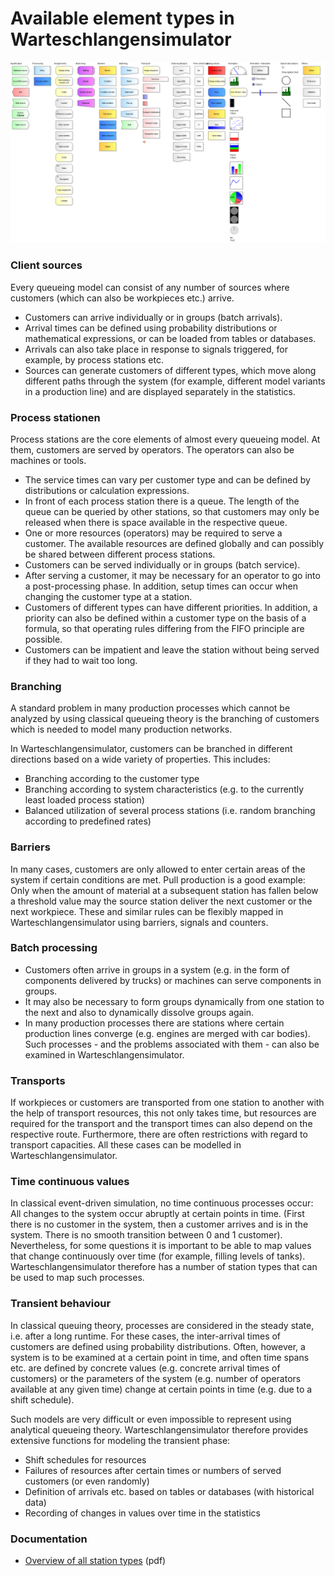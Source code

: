 # Available element types in Warteschlangensimulator

![Overview of the available model elements](Images/Screenshot_en_stations.png "Overview of the available model elements")

### Client sources

Every queueing model can consist of any number of sources where customers (which can also be workpieces etc.) arrive.

* Customers can arrive individually or in groups (batch arrivals).
* Arrival times can be defined using probability distributions or mathematical expressions, or can be loaded from tables or databases.
* Arrivals can also take place in response to signals triggered, for example, by process stations etc.
* Sources can generate customers of different types, which  move along different paths through the system (for example, different model variants in a production line) and are displayed separately in the statistics.

### Process stationen

Process stations are the core elements of almost every queueing model. At them, customers are served by operators. The operators can also be machines or tools.

* The service times can vary per customer type and can be defined by distributions or calculation expressions.
* In front of each process station there is a queue. The length of the queue can be queried by other stations, so that customers may only be released when there is space available in the respective queue.
* One or more resources (operators) may be required to serve a customer. The available resources are defined globally and can possibly be shared between different process stations.
* Customers can be served individually or in groups (batch service).
* After serving a customer, it may be necessary for an operator to go into a post-processing phase. In addition, setup times can occur when changing the customer type at a station.
* Customers of different types can have different priorities. In addition, a priority can also be defined within a customer type on the basis of a formula, so that operating rules differing from the FIFO principle are possible.
* Customers can be impatient and leave the station without being served if they had to wait too long.

### Branching

A standard problem in many production processes which cannot be analyzed by using classical queueing theory is the branching of customers which is needed to model many production networks.

In Warteschlangensimulator, customers can be branched in different directions based on a wide variety of properties. This includes:

* Branching according to the customer type
* Branching according to system characteristics (e.g. to the currently least loaded process station)
* Balanced utilization of several process stations (i.e. random branching according to predefined rates)

### Barriers

In many cases, customers are only allowed to enter certain areas of the system if certain conditions are met. Pull production is a good example: Only when the amount of material at a subsequent station has fallen below a threshold value may the source station deliver the next customer or the next workpiece. These and similar rules can be flexibly mapped in Warteschlangensimulator using barriers, signals and counters. 

### Batch processing

* Customers often arrive in groups in a system (e.g. in the form of components delivered by trucks) or machines can serve components in groups.
* It may also be necessary to form groups dynamically from one station to the next and also to dynamically dissolve groups again.
* In many production processes there are stations where certain production lines converge (e.g. engines are merged with car bodies). Such processes - and the problems associated with them - can also be examined in Warteschlangensimulator.

### Transports

If workpieces or customers are transported from one station to another with the help of transport resources, this not only takes time, but resources are required for the transport and the transport times can also depend on the respective route. Furthermore, there are often restrictions with regard to transport capacities. All these cases can be modelled in Warteschlangensimulator.

### Time continuous values

In classical event-driven simulation, no time continuous processes occur: All changes to the system occur abruptly at certain points in time. (First there is no customer in the system, then a customer arrives and is in the system. There is no smooth transition between 0 and 1 customer). Nevertheless, for some questions it is important to be able to map values that change continuously over time (for example, filling levels of tanks). Warteschlangensimulator therefore has a number of station types that can be used to map such processes.

### Transient behaviour

In classical queuing theory, processes are considered in the steady state, i.e. after a long runtime. For these cases, the inter-arrival times of customers are defined using probability distributions. Often, however, a system is to be examined at a certain point in time, and often time spans etc. are defined by concrete values (e.g. concrete arrival times of customers) or the parameters of the system (e.g. number of operators available at any given time) change at certain points in time (e.g. due to a shift schedule).

Such models are very difficult or even impossible to represent using analytical queueing theory. Warteschlangensimulator therefore provides extensive functions for modeling the transient phase:

* Shift schedules for resources
* Failures of resources after certain times or numbers of served customers (or even randomly)
* Definition of arrivals etc. based on tables or databases (with historical data)
* Recording of changes in values over time in the statistics

### Documentation

* [Overview of all station types](https://a-herzog.github.io/Warteschlangensimulator/Warteschlangensimulator-Reference-en.pdf) (pdf)